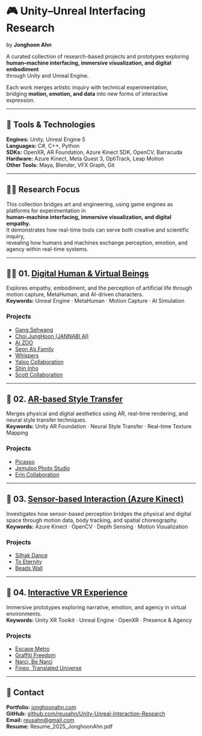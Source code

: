 # 🎮 Unity–Unreal Interfacing Research  
by **Jonghoon Ahn**

A curated collection of research-based projects and prototypes exploring  
**human–machine interfacing, immersive visualization, and digital embodiment**  
through Unity and Unreal Engine.

Each work merges artistic inquiry with technical experimentation,  
bridging **motion, emotion, and data** into new forms of interactive expression.  

---

## 🧰 Tools & Technologies  
**Engines:** Unity, Unreal Engine 5  
**Languages:** C#, C++, Python  
**SDKs:** OpenXR, AR Foundation, Azure Kinect SDK, OpenCV, Barracuda  
**Hardware:** Azure Kinect, Meta Quest 3, OptiTrack, Leap Motion  
**Other Tools:** Maya, Blender, VFX Graph, Git  

---

## 🧑‍💻 Research Focus  
This collection bridges art and engineering, using game engines as platforms for experimentation in  
**human–machine interfacing, immersive visualization, and digital empathy.**  
It demonstrates how real-time tools can serve both creative and scientific inquiry,  
revealing how humans and machines exchange perception, emotion, and agency within real-time systems.

---

## 🧍‍♂️ 01. [Digital Human & Virtual Beings](./01_Digital_Human_and_Virtual_Beings/README.md)  
Explores empathy, embodiment, and the perception of artificial life through motion capture, MetaHuman, and AI-driven characters.  
**Keywords:** Unreal Engine · MetaHuman · Motion Capture · AI Simulation  

### Projects
- [Gang Sehwang](./01_Digital_Human_and_Virtual_Beings/Gang_Sehwang/README.md)  
- [Choi JungHoon (JANNABI AI)](./01_Digital_Human_and_Virtual_Beings/Choi_JungHoon_JANNABI_AI/README.md)  
- [AI ZOO](./01_Digital_Human_and_Virtual_Beings/AI_ZOO/README.md)  
- [Seon A’s Family](./01_Digital_Human_and_Virtual_Beings/SeonA_Family/README.md)  
- [Whispers](./01_Digital_Human_and_Virtual_Beings/Whispers/README.md)  
- [Yaloo Collaboration](./01_Digital_Human_and_Virtual_Beings/Yaloo_Collaboration/README.md)  
- [Shin Inho](./01_Digital_Human_and_Virtual_Beings/Shin_Inho/README.md)  
- [Scott Collaboration](./01_Digital_Human_and_Virtual_Beings/Scott_Collaboration/README.md)  

---

## 🎨 02. [AR-based Style Transfer](./02_AR_based_Style_Transfer/README.md)  
Merges physical and digital aesthetics using AR, real-time rendering, and neural style transfer techniques.  
**Keywords:** Unity AR Foundation · Neural Style Transfer · Real-time Texture Mapping  

### Projects  
- [Picasso](./02_AR_based_Style_Transfer/Picasso/README.md)  
- [Jemulpo Photo Studio](./02_AR_based_Style_Transfer/Jemulpo_Photo_Studio/README.md)  
- [Erin Collaboration](./02_AR_based_Style_Transfer/Erin_Collaboration/README.md)  

---

## 🕺 03. [Sensor-based Interaction (Azure Kinect)](./03_Sensor_based_Interaction/README.md)  
Investigates how sensor-based perception bridges the physical and digital space through motion data, body tracking, and spatial choreography.  
**Keywords:** Azure Kinect · OpenCV · Depth Sensing · Motion Visualization  

### Projects  
- [Silhak Dance](./03_Sensor_based_Interaction/Silhak_Dance/README.md)  
- [To Eternity](./03_Sensor_based_Interaction/To_Eternity/README.md)  
- [Beads Wall](./03_Sensor_based_Interaction/Beads_Wall/README.md)  

---

## 🥽 04. [Interactive VR Experience](./04_Interactive_VR_Experience/README.md)  
Immersive prototypes exploring narrative, emotion, and agency in virtual environments.  
**Keywords:** Unity XR Toolkit · Unreal Engine · OpenXR · Presence & Agency  

### Projects  
- [Escape Metro](./04_Interactive_VR_Experience/Escape_Metro/README.md)  
- [Graffiti Freedom](./04_Interactive_VR_Experience/Graffiti_Freedom/README.md)  
- [Narci, Be Narci](./04_Interactive_VR_Experience/Narci_Be_Narci/README.md)  
- [Fineo, Translated Universe](./04_Interactive_VR_Experience/Fineo_Translated_Universe/README.md)  

---

## 📎 Contact  
**Portfolio:** [jonghoonahn.com](https://jonghoonahn.com)  
**GitHub:** [github.com/reusahn/Unity-Unreal-Interaction-Research](https://github.com/reusahn/Unity-Unreal-Interaction-Research/tree/main)  
**Email:** [reusahn@gmail.com](mailto:reusahn@gmail.com)  
**Resume:** Resume_2025_JonghoonAhn.pdf  
